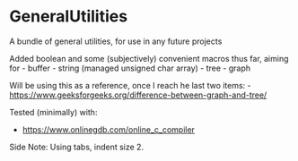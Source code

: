 # GeneralUtilities
A bundle of general utilities, for use in any future projects


Added boolean and some (subjectively) convenient macros thus far, aiming for
	- buffer
	- string (managed unsigned char array)
	- tree
	- graph


Will be using this as a reference, once I reach he last two items:
	- https://www.geeksforgeeks.org/difference-between-graph-and-tree/


Tested (minimally) with:
 - https://www.onlinegdb.com/online_c_compiler


Side Note: Using tabs, indent size 2.
